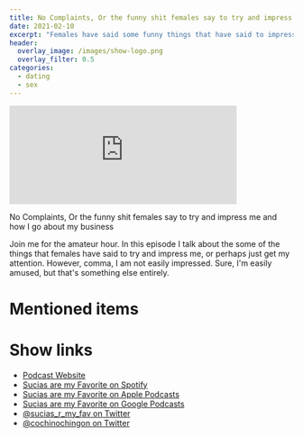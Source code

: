```yaml
---
title: No Complaints, Or the funny shit females say to try and impress me and how I go about my business
date: 2021-02-10
excerpt: "Females have said some funny things that have said to impress me."
header:
  overlay_image: /images/show-logo.png
  overlay_filter: 0.5
categories:
  - dating
  - sex
---
```


<iframe src="https://open.spotify.com/embed-podcast/episode/4uu3J2evlnU6odUtxq4nxc" width="80%" height="175" frameborder="0" allowtransparency="true" allow="encrypted-media"></iframe>

No Complaints, Or the funny shit females say to try and impress me and how I go about my business

Join me for the amateur hour. In this episode I talk about the some of the things that females have said to try and impress me, or perhaps just get my attention. However, comma, I am not easily impressed. Sure, I'm easily amused, but that's something else entirely.

# Mentioned items



# Show links

* <i class=fas fa-link></i> [Podcast Website](https://sucias.xyz)
* <i class=fab fa-spotify></i> [Sucias are my Favorite on Spotify](https://open.spotify.com/show/3XjoipCU3QzeIaQAAQpBdW)
* <i class=fas fa-podcast></i> [Sucias are my Favorite on Apple Podcasts](https://podcasts.apple.com/us/podcast/sucias-are-my-favorite/id1548173787)
* <i class=fab fa-google-play></i> [Sucias are my Favorite on Google Podcasts](https://podcasts.google.com/feed/aHR0cHM6Ly9hbmNob3IuZm0vcy80MjI0YzYzYy9wb2RjYXN0L3Jzcw==)
* <i class=fab fa-twitter></i> [@sucias_r_my_fav on Twitter](https://twitter.com/sucias_r_my_fav)
* <i class=fab fa-twitter></i> [@cochinochingon on Twitter](https://twitter.com/cochinochingon)
